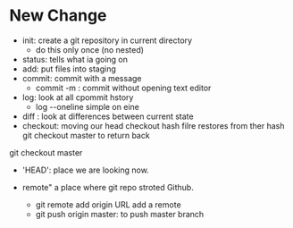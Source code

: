 # New Change

- init: create a git repository in current directory
	- do this only once (no nested)
- status: tells what ia going on
- add: put files into staging
- commit: commit with a message
	- commit -m : commit without opening text editor
- log: look at all cpommit hstory
	- log --oneline simple on eine
- diff : look at differences between current state
- checkout: moving our head
  checkout hash filre restores from ther hash
  git checkout master to return back

git checkout master
- 'HEAD': place we are looking now.

- remote" a place where git repo stroted Github.
	- git remote add origin URL add a remote
	- git push origin master: to push master branch
